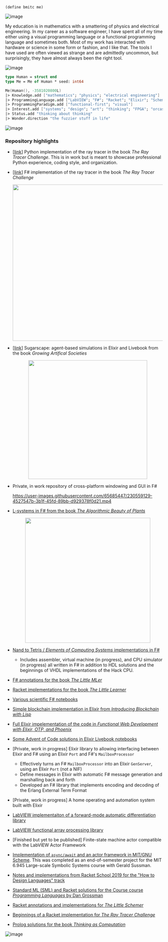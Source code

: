 ```racket
(define bmitc me)
```
![image](https://user-images.githubusercontent.com/65685447/230550645-233e7f89-b88f-47f0-8032-d03c83a36678.png)

My education is in mathematics with a smattering of physics and electrical engineering. In my career as a software engineer, I have spent all of my time either using a visual programming language or a functional programming language and sometimes both. Most of my work has interacted with hardware or science in some form or fashion, and I like that. The tools I have used are often viewed as strange and are admittedly uncommon, but surprisingly, they have almost always been the right tool.

![image](https://user-images.githubusercontent.com/65685447/230550733-654aa230-da70-4ff9-aa1f-3b504769a69c.png)

```fsharp
type Human = struct end
type Me = Me of Human * seed: int64

Me(Human(), -3581020800L)
|> Knowledge.add ["mathematics"; "physics"; "electrical engineering"]
|> ProgrammingLanguage.add ["LabVIEW"; "F#"; "Racket"; "Elixir"; "Scheme"; "Pure Data"; "CSound"; "VHDL"]
|> ProgrammingParadigm.add ["functional-first"; "visual"]
|> Interest.add ["systems"; "design"; "art"; "thinking"; "FPGA"; "orcas"; "black holes"]
|> Status.add "thinking about thinking"
|> Wonder.direction "the fuzzier stuff in life"
```

![image](https://user-images.githubusercontent.com/65685447/230550760-d8d23a04-6121-4152-bb39-ecfb86ed286b.png)

### Repository highlights

* [[link](https://github.com/bmitc/the-ray-tracer-challenge-python)] Python implementation of the ray tracer in the book *The Ray Tracer Challenge*. This is in work but is meant to showcase professional Python experience, coding style, and organization.

* [[link](https://github.com/bmitc/the-ray-tracer-challenge-fsharp)] F# implementation of the ray tracer in the book *The Ray Tracer Challenge*
    
    <p align="center"><image width="500" src="https://user-images.githubusercontent.com/65685447/230558538-d1cf0524-dda9-4246-9f05-81e3495b5fe9.png"/></p>
* [[link](https://github.com/bmitc/sugarscape)] Sugarscape: agent-based simulations in Elixir and Livebook from the book *Growing Artifical Societies*
    
    <p align="center"><image width="380" src="https://user-images.githubusercontent.com/65685447/230558221-dbf3ca52-8f5d-4d30-9938-d1a5ec103427.png"/></p>
* Private, in work repository of cross-platform windowing and GUI in F#
    
    https://user-images.githubusercontent.com/65685447/230559129-4527547b-3b1f-45fd-89bb-d929378f0d21.mp4
* [L-systems in F# from the book *The Algorithmic Beauty of Plants*](https://github.com/bmitc/fsharp-science-and-math-notebooks/blob/main/the-algorithmic-beauty-of-plants.ipynb)
    
    <p align="center"><image width="400" src="https://user-images.githubusercontent.com/65685447/230561166-68162524-c758-445a-b45b-bbe41540777c.png"/></p>
* [Nand to Tetris / *Elements of Computing Systems* implementations in F#](https://github.com/bmitc/nand2tetris)
  * Includes assembler, virtual machine (in progress), and CPU simulator (in progress) all written in F# in addition to HDL solutions and the beginnings of VHDL implementations of the Hack CPU.
* [F# annotations for the book *The Little MLer*](https://github.com/bmitc/the-little-fsharper)
* [Racket implementations for the book *The Little Learner*](https://github.com/bmitc/the-little-learner)
* [Various scientific F# notebooks](https://github.com/bmitc/fsharp-science-and-math-notebooks)
* [Simple blockchain implementation in Elixir from *Introducing Blockchain with Lisp*](https://github.com/bmitc/introducing-blockchain-with-elixir)
* [Full Elixir impelementation of the code in *Functional Web Development with Elixir, OTP, and Phoenix*](https://github.com/bmitc/functional-web-development-with-elixir)
* [Some Advent of Code solutions in Elixir Livebook notebooks](https://github.com/bmitc/advent-of-code)
* [Private, work in progress] Elixir library to allowing interfacing between Elixir and F# using an Elixir `Port` and F#'s `MailboxProcessor`
  * Effectively turns an F# `MailboxProcessor` into an Elixir `GenServer`, using an Elixir `Port` (not a NIF)
  * Define messages in Elixir with automatic F# message generation and marshalling back and forth
  * Developed an F# library that implements encoding and decoding of the Erlang External Term Format
* [Private, work in progress] A home operating and automation system built with Elixir
* [LabVIEW implementaiton of a forward-mode automatic differentiation library](https://github.com/slo-systems/labview-automatic-differentiation)
* [LabVIEW functional array processing library](https://github.com/slo-systems/labview-functional-array)
* [Finished but yet to be published] Finite-state machine actor compatible with the LabVIEW Actor Framework
* [Implementation of `async/await` and an actor framework in MIT/GNU Scheme](https://github.com/bmitc/mit-6.945-project). This was completed as an end-of-semester project for the MIT 6.945 Large-scale Symbolic Systems course with Gerald Sussman.
* [Notes and implementations from Racket School 2019 for the "How to Design Languages" track](https://github.com/bmitc/racket-school-2019)
* [Standard ML (SML) and Racket solutions for the Course course *Programming Languages* by Dan Grossman](https://github.com/bmitc/coursera-programming-languages)
* [Racket annotations and implementations for *The Little Schemer*](https://github.com/bmitc/the-little-schemer)
* [Beginnings of a Racket implementation for *The Ray Tracer Challenge*](https://github.com/bmitc/the-ray-tracer-challenge-racket)
* [Prolog solutions for the book *Thinking as Computation*](https://github.com/bmitc/thinking-as-computation/tree/main/prolog)

![image](https://user-images.githubusercontent.com/65685447/230550789-9d2da515-cef2-4fbf-834e-1a6507cba5ec.png)

<!--
![image](https://user-images.githubusercontent.com/65685447/151491530-e9a01eb0-4b97-410c-8cf5-c2eea62f651c.png)
-->

<!--
**bmitc/bmitc** is a ✨ _special_ ✨ repository because its `README.md` (this file) appears on your GitHub profile.

Here are some ideas to get you started:

- 🔭 I’m currently working on ...
- 🌱 I’m currently learning ...
- 👯 I’m looking to collaborate on ...
- 🤔 I’m looking for help with ...
- 💬 Ask me about ...
- 📫 How to reach me: ...
- 😄 Pronouns: ...
- ⚡ Fun fact: ...
-->
